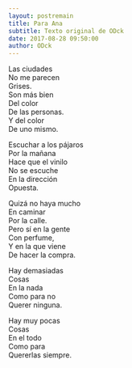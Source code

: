 ```yaml
---
layout: postremain
title: Para Ana
subtitle: Texto original de ODck
date: 2017-08-28 09:50:00
author: ODck
---
```


Las ciudades  
No me parecen  
Grises.  
Son más bien  
Del color  
De las personas.  
Y del color  
De uno mismo.  

Escuchar a los pájaros  
Por la mañana  
Hace que el vinilo  
No se escuche  
En la dirección  
Opuesta.  

Quizá no haya mucho  
En caminar  
Por la calle.  
Pero sí en la gente  
Con perfume,  
Y en la que viene  
De hacer la compra.  

Hay demasiadas  
Cosas  
En la nada  
Como para no  
Querer ninguna.  

Hay muy pocas  
Cosas  
En el todo  
Como para  
Quererlas siempre.  